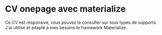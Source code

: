 # CV onepage avec materialize

Ce CV est responsive, vous pouvez le consulter sur tous types de supports.
J'ai utilisé et adapté à mes besoins le framework Materialize.
